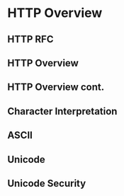 # HTTP Overview

## HTTP RFC

## HTTP Overview

## HTTP Overview cont.

## Character Interpretation

## ASCII

## Unicode

## Unicode Security